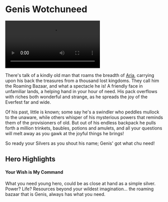 # Genis Wotchuneed

<video controls autoplay loop playsinline>
  <source src="https://media.githubusercontent.com/media/nathaneastwood/fablore/main/src/heroes-of-rathe/media/genis.mp4" type="video/mp4">
</video>

There's talk of a kindly old man that roams the breadth of [Aria](https://legendarystories.net/world-of-rathe/aria/aria.html), carrying upon his back the treasures from a thousand lost kingdoms. They call him the Roaming Bazaar, and what a spectacle he is! A friendly face in unfamiliar lands, a helping hand in your hour of need. His pack overflows with riches both wonderful and strange, as he spreads the joy of the Everfest far and wide.

Of his past, little is known; some say he's a swindler who peddles mullock to the unaware, while others whisper of his mysterious powers that reminds them of the provisioners of old. But out of his endless backpack he pulls forth a million trinkets, baubles, potions and amulets, and all your questions will melt away as you gawk at the joyful things he brings!

So ready your Silvers as you shout his name; Genis' got what chu need!

## Hero Highlights

#### Your Wish is My Command

What you need young hero, could be as close at hand as a simple silver. Power? Life? Resources beyond your wildest imagination... the roaming bazaar that is Genis, always has what you need.

